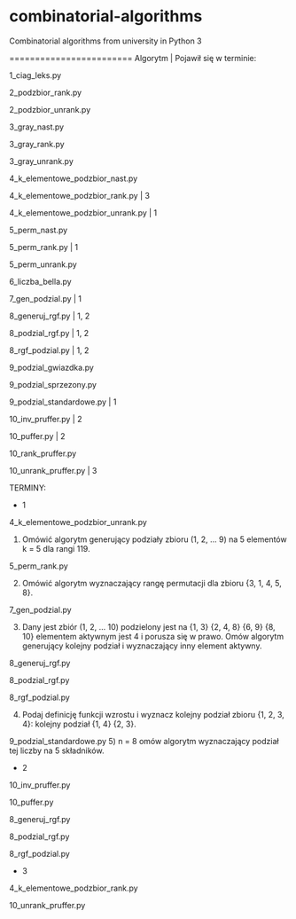 combinatorial-algorithms
========================

Combinatorial algorithms from university in Python 3

========================
Algorytm | Pojawił się w terminie:

1_ciag_leks.py

2_podzbior_rank.py

2_podzbior_unrank.py

3_gray_nast.py

3_gray_rank.py

3_gray_unrank.py

4_k_elementowe_podzbior_nast.py

4_k_elementowe_podzbior_rank.py | 3

4_k_elementowe_podzbior_unrank.py | 1

5_perm_nast.py

5_perm_rank.py | 1

5_perm_unrank.py

6_liczba_bella.py

7_gen_podzial.py | 1

8_generuj_rgf.py | 1, 2

8_podzial_rgf.py | 1, 2

8_rgf_podzial.py | 1, 2

9_podzial_gwiazdka.py

9_podzial_sprzezony.py

9_podzial_standardowe.py | 1

10_inv_pruffer.py | 2

10_puffer.py | 2

10_rank_pruffer.py

10_unrank_pruffer.py | 3


TERMINY:

- 1

4_k_elementowe_podzbior_unrank.py

  1) Omówić algorytm generujący podziały zbioru (1, 2, ... 9) na 5 elementów
  k = 5 dla rangi 119.

5_perm_rank.py

  2) Omówić algorytm wyznaczający rangę permutacji dla zbioru {3, 1, 4, 5, 8}.

7_gen_podzial.py

  3) Dany jest zbiór (1, 2, ... 10) podzielony jest na {1, 3} {2, 4, 8} {6, 9}
  {8, 10} elementem aktywnym jest 4 i porusza się w prawo. Omów algorytm
  generujący kolejny podział i wyznaczający inny element aktywny.


8_generuj_rgf.py

8_podzial_rgf.py

8_rgf_podzial.py

  4) Podaj definicję funkcji wzrostu i wyznacz kolejny podział zbioru
  {1, 2, 3, 4}: kolejny podział {1, 4} {2, 3}.


9_podzial_standardowe.py
  5) n = 8 omów algorytm wyznaczający podział tej liczby na 5 składników.

- 2

10_inv_pruffer.py

10_puffer.py

8_generuj_rgf.py

8_podzial_rgf.py

8_rgf_podzial.py


- 3

4_k_elementowe_podzbior_rank.py

10_unrank_pruffer.py
